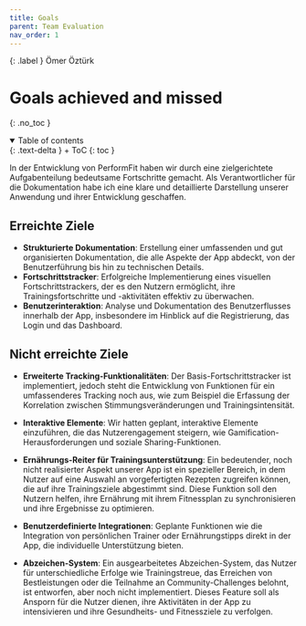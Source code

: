 ```yaml
---
title: Goals
parent: Team Evaluation
nav_order: 1
---
```


{: .label }
Ömer Öztürk

# Goals achieved and missed
{: .no_toc }

<details open markdown="block">
{: .text-delta }
<summary>Table of contents</summary>
+ ToC
{: toc }
</details>


In der Entwicklung von PerformFit haben wir durch eine zielgerichtete Aufgabenteilung bedeutsame Fortschritte gemacht. Als Verantwortlicher für die Dokumentation habe ich eine klare und detaillierte Darstellung unserer Anwendung und ihrer Entwicklung geschaffen.


## Erreichte Ziele


- **Strukturierte Dokumentation**: Erstellung einer umfassenden und gut organisierten Dokumentation, die alle Aspekte der App abdeckt, von der Benutzerführung bis hin zu technischen Details.
- **Fortschrittstracker**: Erfolgreiche Implementierung eines visuellen Fortschrittstrackers, der es den Nutzern ermöglicht, ihre Trainingsfortschritte und -aktivitäten effektiv zu überwachen.
- **Benutzerinteraktion**: Analyse und Dokumentation des Benutzerflusses innerhalb der App, insbesondere im Hinblick auf die Registrierung, das Login und das Dashboard.

## Nicht erreichte Ziele


- **Erweiterte Tracking-Funktionalitäten**: Der Basis-Fortschrittstracker ist implementiert, jedoch steht die Entwicklung von Funktionen für ein umfassenderes Tracking noch aus, wie zum Beispiel die Erfassung der Korrelation zwischen Stimmungsveränderungen und Trainingsintensität.
- **Interaktive Elemente**: Wir hatten geplant, interaktive Elemente einzuführen, die das Nutzerengagement steigern, wie Gamification-Herausforderungen und soziale Sharing-Funktionen.

- **Ernährungs-Reiter für Trainingsunterstützung**: Ein bedeutender, noch nicht realisierter Aspekt unserer App ist ein spezieller Bereich, in dem Nutzer auf eine Auswahl an vorgefertigten Rezepten zugreifen können, die auf ihre Trainingsziele abgestimmt sind. Diese Funktion soll den Nutzern helfen, ihre Ernährung mit ihrem Fitnessplan zu synchronisieren und ihre Ergebnisse zu optimieren.
- **Benutzerdefinierte Integrationen**: Geplante Funktionen wie die Integration von persönlichen Trainer oder Ernährungstipps direkt in der App, die individuelle Unterstützung bieten.
- **Abzeichen-System**: Ein ausgearbeitetes Abzeichen-System, das Nutzer für unterschiedliche Erfolge wie Trainingstreue, das Erreichen von Bestleistungen oder die Teilnahme an Community-Challenges belohnt, ist entworfen, aber noch nicht implementiert. Dieses Feature soll als Ansporn für die Nutzer dienen, ihre Aktivitäten in der App zu intensivieren und ihre Gesundheits- und Fitnessziele zu verfolgen.


